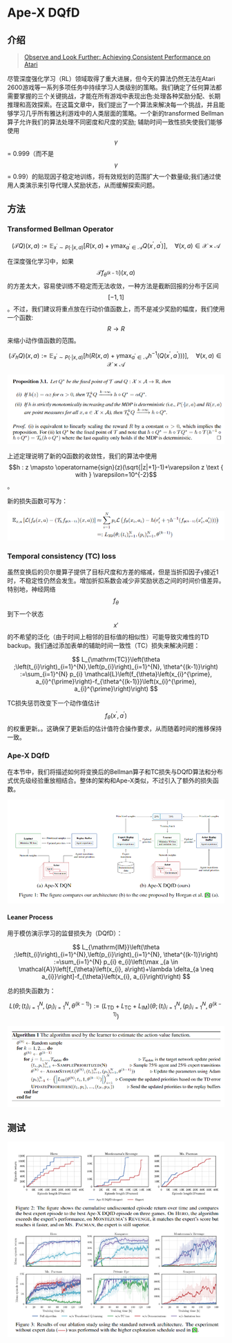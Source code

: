 # Ape-X  DQfD

## 介绍

> [Observe and Look Further: Achieving Consistent Performance on Atari](https://arxiv.org/pdf/1805.11593.pdf)

尽管深度强化学习（RL）领域取得了重大进展，但今天的算法仍然无法在Atari 2600游戏等一系列多项任务中持续学习人类级别的策略。我们确定了任何算法都需要掌握的三个关键挑战，才能在所有游戏中表现出色:处理各种奖励分配、长期推理和高效探索。在这篇文章中，我们提出了一个算法来解决每一个挑战，并且能够学习几乎所有雅达利游戏中的人类层面的策略。一个新的transformed Bellman算子允许我们的算法处理不同密度和尺度的奖励; 辅助时间一致性损失使我们能够使用 $$\gamma$$ = 0.999（而不是 $$\gamma$$ = 0.99）的贴现因子稳定地训练，将有效规划的范围扩大一个数量级;我们通过使用人类演示来引导代理人奖励状态，从而缓解探索问题。

## 方法

### Transformed Bellman Operator

$$
(\mathcal{T} Q)(x, a) :=\mathbb{E}_{x^{\prime} \sim P(\cdot | x, a)}\left[R(x, a)+\gamma \max _{a^{\prime} \in \mathcal{A}} Q\left(x^{\prime}, a^{\prime}\right)\right], \quad \forall(x, a) \in \mathcal{X} \times \mathcal{A}
$$

在深度强化学习中，如果 $$\mathcal{T} f_{\theta^{(k-1)}} )(x, a)$$ 的方差太大，容易使训练不稳定而无法收敛，一种方法是截断回报的分布于区间 $$[-1,1]$$ 。不过，我们建议将重点放在行动价值函数上，而不是减少奖励的幅度，我们使用一个函数: $$R→R$$ 来缩小动作值函数的范围。

$$
\left(\mathcal{T}_{h} Q\right)(x, a) :=\mathbb{E}_{x^{\prime} \sim P(\cdot | x, a)}\left[h\left(R(x, a)+\gamma \max _{a^{\prime} \in \mathcal{A}} h^{-1}\left(Q\left(x^{\prime}, a^{\prime}\right)\right)\right)\right], \quad \forall(x, a) \in \mathcal{X} \times \mathcal{A}
$$

![](../../.gitbook/assets/image%20%2871%29.png)

上述定理说明了新的Q函数的收敛性，我们的算法中使用 $$h : z \mapsto \operatorname{sign}(z)(\sqrt{|z|+1}-1)+\varepsilon z \text { with } \varepsilon=10^{-2}$$ 。

新的损失函数可写为：

![](../../.gitbook/assets/image%20%2876%29.png)

### Temporal consistency \(TC\) loss

虽然变换后的贝尔曼算子提供了目标尺度和方差的缩减，但是当折扣因子γ接近1时，不稳定性仍然会发生。增加折扣系数会减少非奖励状态之间的时间价值差异。特别地，神经网络 $$f_{\theta}$$ 到下一个状态 $$x'$$ 的不希望的泛化（由于时间上相邻的目标值的相似性）可能导致灾难性的TD backup。我们通过添加表单的辅助时间一致性（TC）损失来解决问题：

$$
L_{\mathrm{TC}}\left(\theta ;\left(t_{i}\right)_{i=1}^{N},\left(p_{i}\right)_{i=1}^{N}, \theta^{(k-1)}\right) :=\sum_{i=1}^{N} p_{i} \mathcal{L}\left(f_{\theta}\left(x_{i}^{\prime}, a_{i}^{\prime}\right)-f_{\theta^{(k-1)}}\left(x_{i}^{\prime}, a_{i}^{\prime}\right)\right)
$$

TC损失惩罚改变下一个动作值估计 $$f_{\theta}\left(x^{\prime}, a^{\prime}\right)$$ 的权重更新。。这确保了更新后的估计值符合操作要求，从而随着时间的推移保持一致。

### Ape-X DQfD

在本节中，我们将描述如何将变换后的Bellman算子和TC损失与DQfD算法和分布式优先级经验重放相结合。整体的架构和Ape-X类似，不过引入了额外的损失函数。

![](../../.gitbook/assets/image%20%2812%29.png)

#### Leaner Process

用于模仿演示学习的监督损失为（DQfD）：

$$
L_{\mathrm{IM}}\left(\theta ;\left(t_{i}\right)_{i=1}^{N},\left(p_{i}\right)_{i=1}^{N}, \theta^{(k-1)}\right) :=\sum_{i=1}^{N} p_{i} e_{i}\left(\max _{a \in \mathcal{A}}\left[f_{\theta}\left(x_{i}, a\right)+\lambda \delta_{a \neq a_{i}}\right]-f_{\theta}\left(x_{i}, a_{i}\right)\right)
$$

总的损失函数为：

$$
L\left(\theta ;\left(t_{i}\right)_{i=1}^{N},\left(p_{i}\right)_{i=1}^{N}, \theta^{(k-1)}\right) :=\left(L_{\mathrm{TD}}+L_{\mathrm{TC}}+L_{\mathrm{IM}}\right)\left(\theta ;\left(t_{i}\right)_{i=1}^{N},\left(p_{i}\right)_{i=1}^{N}, \theta^{(k-1)}\right)
$$

![](../../.gitbook/assets/image%20%2843%29.png)

## 测试

![](../../.gitbook/assets/image%20%2813%29.png)





